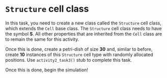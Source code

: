 # `Structure` cell class

In this task, you need to create a new class called the `Structure` cell class, which extends the `Cell` base class. The `Structure` cell class needs to have the symbol **S**. All other properties that are inherited from the `Cell` class are to remain the same for this activity.

Once this is done, create a petri-dish of size **30** and, similar to before, create **10** instances of this `Structure` cell type with randomly allocated positions. Use `activity2_task3()` stub to complete this task.

Once this is done, begin the simulation!